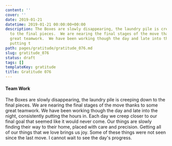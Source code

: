 ```yaml
---
content: ''
cover: ''
date: 2019-01-21
datetime: 2019-01-21 00:00:00+00:00
description: The Boxes are slowly disappearing, the laundry pile is creeping down
  to the final pieces.  We are nearing the final stages of the move thanks to some
  great teamwork.  We have been working though the day and late into the night, consistently
  putting t
path: pages/gratitude/gratitude_076.md
slug: gratitude_076
status: draft
tags: []
templateKey: gratitude
title: Gratitude 076
---
```


#### Team Work

The Boxes are slowly disappearing, the laundry pile is creeping down to the final pieces.  We are nearing the final stages of the move thanks to some great teamwork.  We have been working though the day and late into the night, consistently putting the hours in.   Each day we creep closer to our final goal that seemed like it would never come.   Our  things are slowly finding their way to their home, placed with care  and precision.  Getting all of our things that we love brings us joy.  Some of these things were not seen since the last move.  I cannot wait to see the day's progress.